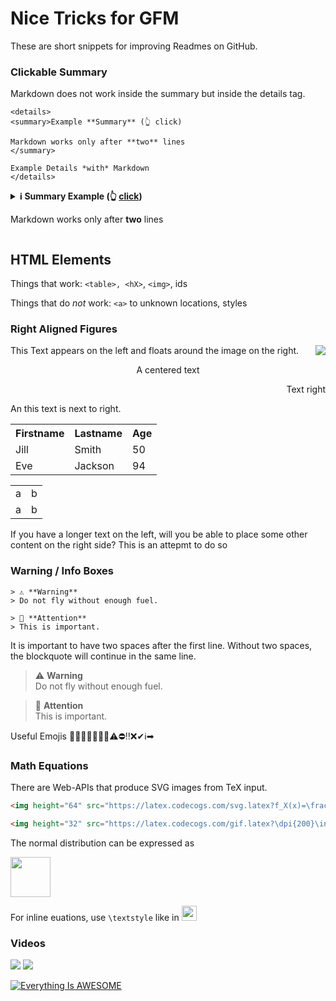 
# Nice Tricks for GFM

These are short snippets for improving Readmes on GitHub.


### Clickable Summary
Markdown does not work inside the summary but inside the details tag.

```
<details>
<summary>Example **Summary** (👆 click)

Markdown works only after **two** lines
</summary>

Example Details *with* Markdown
</details>
```

<details id="myownid">
<summary><strong>ℹ Summary Example (👆 <a href="#user-content-myownid">click</a>)</strong>

Markdown works only after **two** lines
</summary>

Example Details *with* Markdown.
Why does <a href="/">mdlink</a> not work?

</details>


## HTML Elements
Things that work: `<table>, <hX>`, `<img>`, ids

Things that do *not* work: `<a>` to unknown locations, styles



### Right Aligned Figures
<img align="right" src="https://cloud.githubusercontent.com/assets/532272/21507867/3376e9fe-cc4a-11e6-9350-7ec4f680da36.gif">This Text appears on the left and floats around the image on the right.

<p align="center"> A centered text </p>
<p align="right">Text right</p>An this text is next to right.


<div align="right">
<table style="width:100%">
  <tr>
    <th>Firstname</th>
    <th>Lastname</th>
    <th>Age</th>
  </tr>
  <tr>
    <td>Jill</td>
    <td>Smith</td>
    <td>50</td>
  </tr>
  <tr>
    <td>Eve</td>
    <td>Jackson</td>
    <td>94</td>
  </tr>
</table>
</div>


<div align="right"><table><tr><td>a</td><td>b</td></tr><tr><td>a</td><td>b</td></tr></table></div>If you have a longer text on the left, will you be able to place some other content on the right side? This is an attepmt to do so



### Warning / Info Boxes
```
> ⚠ **Warning** 
> Do not fly without enough fuel. 

> 🔔 **Attention** 
> This is important. 
```

It is important to have two spaces after the first line. Without two spaces, the blockquote will continue in the same line.

> ⚠ **Warning**  
> Do not fly without enough fuel. 

> 🔔 **Attention**  
> This is important. 


Useful Emojis
🔔📢🔌💡🔎📌🔑⚠⛔‼❌✔ℹ➡


### Math Equations
There are Web-APIs that produce SVG images from TeX input.

```html
<img height="64" src="https://latex.codecogs.com/svg.latex?f_X(x)=\frac{1}{\sqrt{2\pi\sigma^2}}e^{-\frac{(x-\mu)^2}{2\sigma^2}}">

<img height="32" src="https://latex.codecogs.com/gif.latex?\dpi{200}\int\frac{1}{x}dx=\ln\left|x\right|+C">
```
The normal distribution can be expressed as

<img height="64" src="https://latex.codecogs.com/svg.latex?f_X(x)=\frac{1}{\sqrt{2\pi\sigma^2}}e^{-\frac{(x-\mu)^2}{2\sigma^2}}">


For inline euations, use `\textstyle` like in 
<img height="24" src="https://latex.codecogs.com/gif.latex?\dpi{200}\textstyle\int\frac{1}{x}dx=\ln\left|x\right|+C">



### Videos
<img src="https://www.youtube.com/watch?v=yp_bGMQnLzI">

<img src="https://img.youtube.com/vi/yp_bGMQnLzI/default.jpg">

[![Everything Is AWESOME](https://adrotog-yt-embed.herokuapp.com/embed?v=yp_bGMQnLzI)](https://www.youtube.com/watch?v=yp_bGMQnLzI "No Code Shadow")


